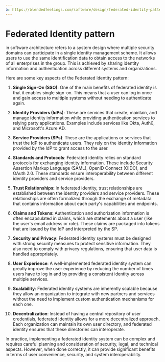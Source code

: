 ```yaml
---
b: https://blendedfeelings.com/software/design/federated-identity-pattern.md
---
```


# Federated Identity pattern 
in software architecture refers to a system design where multiple security domains can participate in a single identity management scheme. It allows users to use the same identification data to obtain access to the networks of all enterprises in the group. This is achieved by sharing identity information and authentication across different systems and organizations.

Here are some key aspects of the Federated Identity pattern:

1. **Single Sign-On (SSO)**: One of the main benefits of federated identity is that it enables single sign-on. This means that a user can log in once and gain access to multiple systems without needing to authenticate again.

2. **Identity Providers (IdPs)**: These are services that create, maintain, and manage identity information while providing authentication services to relying party applications. Examples include services like Okta, Auth0, and Microsoft's Azure AD.

3. **Service Providers (SPs)**: These are the applications or services that trust the IdP to authenticate users. They rely on the identity information provided by the IdP to grant access to the user.

4. **Standards and Protocols**: Federated identity relies on standard protocols for exchanging identity information. These include Security Assertion Markup Language (SAML), OpenID Connect (OIDC), and OAuth 2.0. These standards ensure interoperability between different identity providers and service providers.

5. **Trust Relationships**: In federated identity, trust relationships are established between the identity providers and service providers. These relationships are often formalized through the exchange of metadata that contains information about each party's capabilities and endpoints.

6. **Claims and Tokens**: Authentication and authorization information is often encapsulated in claims, which are statements about a user (like the user's email address or role). These claims are packaged into tokens that are issued by the IdP and interpreted by the SP.

7. **Security and Privacy**: Federated identity systems must be designed with strong security measures to protect sensitive information. They also need to comply with privacy regulations, ensuring that user data is handled appropriately.

8. **User Experience**: A well-implemented federated identity system can greatly improve the user experience by reducing the number of times users have to log in and by providing a consistent identity across multiple services.

9. **Scalability**: Federated identity systems are inherently scalable because they allow an organization to integrate with new partners and services without the need to implement custom authentication mechanisms for each one.

10. **Decentralization**: Instead of having a central repository of user credentials, federated identity allows for a more decentralized approach. Each organization can maintain its own user directory, and federated identity ensures that these directories can interoperate.

In practice, implementing a federated identity system can be complex and requires careful planning and consideration of security, legal, and technical aspects. However, when done correctly, it can provide significant benefits in terms of user convenience, security, and system interoperability.